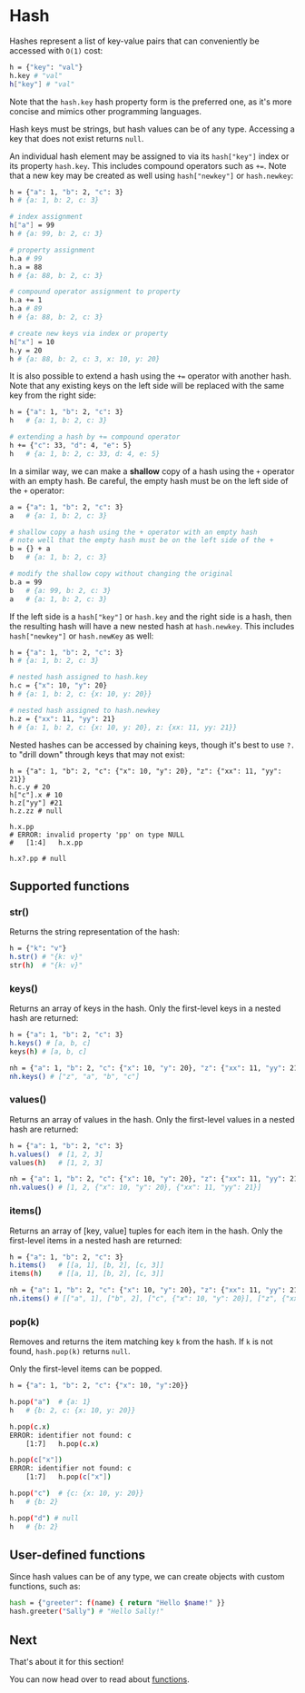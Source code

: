 # Hash

Hashes represent a list of key-value pairs that can conveniently be accessed with `O(1)` cost:

``` bash
h = {"key": "val"}
h.key # "val"
h["key"] # "val"
```

Note that the `hash.key` hash property form is the preferred one, as it's more concise and mimics other programming languages.

Hash keys must be strings, but hash values can be of any type. Accessing a key that does not exist returns `null`.

An individual hash element may be assigned to via its `hash["key"]`
index or its property `hash.key`. This includes compound operators 
such as `+=`. Note that a new key may be created as well using `hash["newkey"]` or `hash.newkey`:

```bash
h = {"a": 1, "b": 2, "c": 3}
h # {a: 1, b: 2, c: 3}

# index assignment
h["a"] = 99
h # {a: 99, b: 2, c: 3}

# property assignment
h.a # 99
h.a = 88
h # {a: 88, b: 2, c: 3}

# compound operator assignment to property
h.a += 1
h.a # 89
h # {a: 88, b: 2, c: 3}

# create new keys via index or property
h["x"] = 10
h.y = 20
h # {a: 88, b: 2, c: 3, x: 10, y: 20}
```

It is also possible to extend a hash using the `+=` operator
with another hash. Note that any existing keys on the left side 
will be replaced with the same key from the right side:

```bash
h = {"a": 1, "b": 2, "c": 3}
h   # {a: 1, b: 2, c: 3}

# extending a hash by += compound operator
h += {"c": 33, "d": 4, "e": 5}
h   # {a: 1, b: 2, c: 33, d: 4, e: 5}
```

In a similar way, we can make a **shallow** copy of a hash using
the `+` operator with an empty hash. Be careful, the empty hash 
must be on the left side of the `+` operator:

```bash
a = {"a": 1, "b": 2, "c": 3}
a   # {a: 1, b: 2, c: 3}

# shallow copy a hash using the + operator with an empty hash
# note well that the empty hash must be on the left side of the +
b = {} + a
b   # {a: 1, b: 2, c: 3}

# modify the shallow copy without changing the original
b.a = 99
b   # {a: 99, b: 2, c: 3}
a   # {a: 1, b: 2, c: 3}
```

If the left side is a `hash["key"]` or `hash.key` and the
right side is a hash, then the resulting hash will have a
new nested hash at `hash.newkey`. This includes `hash["newkey"]`
or `hash.newKey` as well:

```bash
h = {"a": 1, "b": 2, "c": 3}
h # {a: 1, b: 2, c: 3}

# nested hash assigned to hash.key
h.c = {"x": 10, "y": 20}
h # {a: 1, b: 2, c: {x: 10, y: 20}}

# nested hash assigned to hash.newkey
h.z = {"xx": 11, "yy": 21}
h # {a: 1, b: 2, c: {x: 10, y: 20}, z: {xx: 11, yy: 21}}
```

Nested hashes can be accessed by chaining keys, though it's best to use `?.` to "drill down" through keys that may not exist:
```
h = {"a": 1, "b": 2, "c": {"x": 10, "y": 20}, "z": {"xx": 11, "yy": 21}}
h.c.y # 20
h["c"].x # 10
h.z["yy"] #21
h.z.zz # null

h.x.pp
# ERROR: invalid property 'pp' on type NULL
# 	[1:4]	h.x.pp

h.x?.pp # null
```

## Supported functions

### str()

Returns the string representation of the hash:

``` bash
h = {"k": "v"}
h.str() # "{k: v}"
str(h)  # "{k: v}"
```

### keys()

Returns an array of keys in the hash. Only the first-level keys in a nested hash are returned:

``` bash
h = {"a": 1, "b": 2, "c": 3}
h.keys() # [a, b, c]
keys(h) # [a, b, c]

nh = {"a": 1, "b": 2, "c": {"x": 10, "y": 20}, "z": {"xx": 11, "yy": 21}}
nh.keys() # ["z", "a", "b", "c"]
```

### values()

Returns an array of values in the hash.  Only the first-level values in a nested hash are returned:

``` bash
h = {"a": 1, "b": 2, "c": 3}
h.values()  # [1, 2, 3]
values(h)   # [1, 2, 3]

nh = {"a": 1, "b": 2, "c": {"x": 10, "y": 20}, "z": {"xx": 11, "yy": 21}}
nh.values() # [1, 2, {"x": 10, "y": 20}, {"xx": 11, "yy": 21}]
```

### items()

Returns an array of [key, value] tuples for each item in the hash.  Only the first-level items in a nested hash are returned:

``` bash
h = {"a": 1, "b": 2, "c": 3}
h.items()   # [[a, 1], [b, 2], [c, 3]]
items(h)    # [[a, 1], [b, 2], [c, 3]]

nh = {"a": 1, "b": 2, "c": {"x": 10, "y": 20}, "z": {"xx": 11, "yy": 21}}
nh.items() # [["a", 1], ["b", 2], ["c", {"x": 10, "y": 20}], ["z", {"xx": 11, "yy": 21}]]
```

### pop(k)

Removes and returns the item matching key `k` from the hash. If `k` is not found, `hash.pop(k)` returns `null`.

Only the first-level items can be popped.

``` bash
h = {"a": 1, "b": 2, "c": {"x": 10, "y":20}}

h.pop("a")  # {a: 1}
h   # {b: 2, c: {x: 10, y: 20}}

h.pop(c.x)
ERROR: identifier not found: c
	[1:7]	h.pop(c.x)

h.pop(c["x"])
ERROR: identifier not found: c
	[1:7]	h.pop(c["x"])

h.pop("c")  # {c: {x: 10, y: 20}}
h   # {b: 2}

h.pop("d") # null
h   # {b: 2}

```

## User-defined functions

Since hash values can be of any type, we can create objects with custom functions, such as:

``` bash
hash = {"greeter": f(name) { return "Hello $name!" }}
hash.greeter("Sally") # "Hello Sally!"
```

## Next

That's about it for this section!

You can now head over to read about [functions](/types/function).
